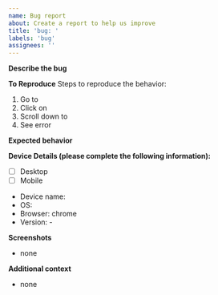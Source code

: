 ```yaml
---
name: Bug report
about: Create a report to help us improve
title: 'bug: '
labels: 'bug'
assignees: ''
---
```


**Describe the bug**

<!-- A clear and concise description of what the bug is. -->

**To Reproduce**
Steps to reproduce the behavior:

1. Go to
2. Click on
3. Scroll down to
4. See error

**Expected behavior**

<!-- A clear and concise description of what you expected to happen. -->

**Device Details (please complete the following information):**

- [ ] Desktop
- [ ] Mobile

- Device name:
- OS:
- Browser: chrome
- Version: -

**Screenshots**

<!-- If applicable, add screenshots to help explain your problem. -->

- none

**Additional context**

<!-- Add any other context about the problem here. -->

- none
